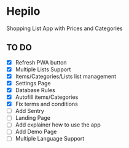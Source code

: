 # Hepilo

Shopping List App with Prices and Categories

## TO DO

- [x] Refresh PWA button
- [x] Multiple Lists Support
- [x] Items/Categories/Lists list management
- [x] Settings Page
- [x] Database Rules
- [x] Autofill items/Categories
- [x] Fix terms and conditions
- [ ] Add Sentry
- [ ] Landing Page
- [ ] Add explainer how to use the app
- [ ] Add Demo Page
- [ ] Multiple Language Support